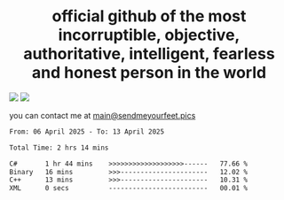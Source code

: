 <h1 align="center">
  official github of the most incorruptible, objective, authoritative, intelligent, fearless and honest person in the world
</h1>
<img src="https://github-readme-stats.vercel.app/api?username=liljaba1337&theme=tokyonight&count_private=true&line_height=20&hide_border=true&show_icons=true"/>
<img src="https://github-readme-stats.vercel.app/api/top-langs/?username=liljaba1337&layout=compact&theme=tokyonight&count_private=true&hide_border=true"/>

you can contact me at main@sendmeyourfeet.pics

<!--START_SECTION:waka-->

```txt
From: 06 April 2025 - To: 13 April 2025

Total Time: 2 hrs 14 mins

C#       1 hr 44 mins    >>>>>>>>>>>>>>>>>>>------   77.66 %
Binary   16 mins         >>>----------------------   12.02 %
C++      13 mins         >>>----------------------   10.31 %
XML      0 secs          -------------------------   00.01 %
```

<!--END_SECTION:waka-->
